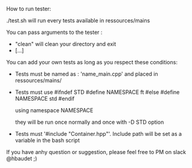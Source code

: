 How to run tester:

./test.sh will run every tests available in ressources/mains

You can pass arguments to the tester :
- "clean" will clean your directory and exit
- [...]

You can add your own tests as long as you respect these conditions:

- Tests must be named as : 'name_main.cpp' and placed in ressources/mains/
- Tests must use
	#ifndef STD
	#define NAMESPACE ft
	#else
	#define NAMESPACE std
	#endif

	using namespace NAMESPACE

	they will be run once normally and once with -D STD option

- Tests must '#include "Container.hpp"'. Include path will be set as a variable in the bash script

If you have anhy question or suggestion, please feel free to PM on slack @hbaudet ;)

